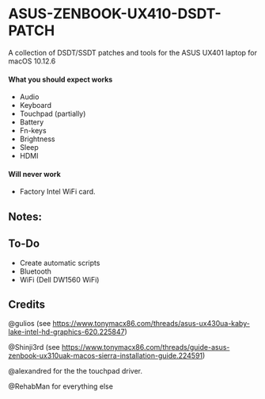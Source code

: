 # ASUS-ZENBOOK-UX410-DSDT-PATCH
A collection of DSDT/SSDT patches and tools for the ASUS UX401 laptop for macOS 10.12.6

#### What you should expect works

* Audio
* Keyboard
* Touchpad (partially)
* Battery
* Fn-keys
* Brightness
* Sleep
* HDMI

#### Will never work

* Factory Intel WiFi card.

## Notes:

## To-Do

* Create automatic scripts
* Bluetooth
* WiFi (Dell DW1560 WiFi)

## Credits

@gulios (see https://www.tonymacx86.com/threads/asus-ux430ua-kaby-lake-intel-hd-graphics-620.225847) 

@Shinji3rd (see https://www.tonymacx86.com/threads/guide-asus-zenbook-ux310uak-macos-sierra-installation-guide.224591)

@alexandred for the the touchpad driver.

@RehabMan for everything else